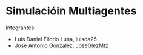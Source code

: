 # Simulacióin Multiagentes

Integrantes: 
- Luis Daniel Filorio Luna, luisda25
- Jose Antonio Gonzalez, JoseGlezMtz
